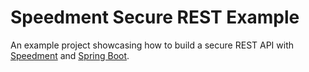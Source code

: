 # Speedment Secure REST Example
An example project showcasing how to build a secure REST API with [Speedment](https://github.com/speedment/speedment) and [Spring Boot](https://projects.spring.io/spring-boot/).
